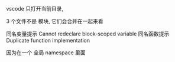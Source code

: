 
vscode 只打开当前目录,

3 个文件不是 模块, 它们会合并在一起来看

同名变量提示 Cannot redeclare block-scoped variable
同名函数提示 Duplicate function implementation

因为在一个 全局 namespace 里面
